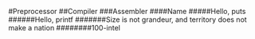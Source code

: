 #Preprocessor
##Compiler
###Assembler
####Name
#####Hello, puts
######Hello, printf
#######Size is not grandeur, and territory does not make a nation
########100-intel
